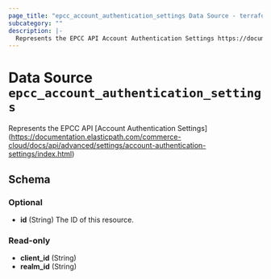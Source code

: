 ```yaml
---
page_title: "epcc_account_authentication_settings Data Source - terraform-provider-epcc"
subcategory: ""
description: |-
  Represents the EPCC API Account Authentication Settings https://documentation.elasticpath.com/commerce-cloud/docs/api/advanced/settings/account-authentication-settings/index.html
---
```


# Data Source `epcc_account_authentication_settings`

Represents the EPCC API [Account Authentication Settings] (https://documentation.elasticpath.com/commerce-cloud/docs/api/advanced/settings/account-authentication-settings/index.html)



## Schema

### Optional

- **id** (String) The ID of this resource.

### Read-only

- **client_id** (String)
- **realm_id** (String)


